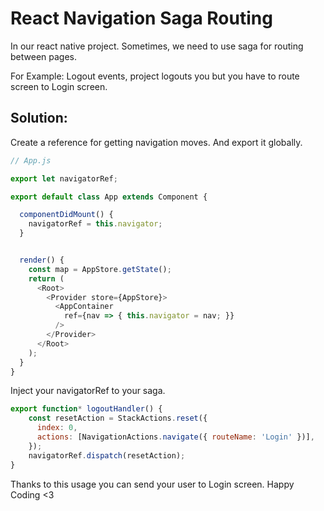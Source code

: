 # React Navigation Saga Routing

In our react native project. Sometimes, we need to use saga for routing between pages.

For Example: Logout events, project logouts you but you have to route screen to Login screen.

## Solution:

Create a reference for getting navigation moves. And export it globally.

```javascript
// App.js

export let navigatorRef;

export default class App extends Component {

  componentDidMount() {
    navigatorRef = this.navigator;
  }


  render() {
    const map = AppStore.getState();
    return (
      <Root>
        <Provider store={AppStore}>
          <AppContainer
            ref={nav => { this.navigator = nav; }}
          />
        </Provider>
      </Root>
    );
  }
}
```

Inject your navigatorRef to your saga.

```javascript
export function* logoutHandler() {
    const resetAction = StackActions.reset({
      index: 0,
      actions: [NavigationActions.navigate({ routeName: 'Login' })],
    });
    navigatorRef.dispatch(resetAction);
}
```

Thanks to this usage you can send your user to Login screen. Happy Coding <3